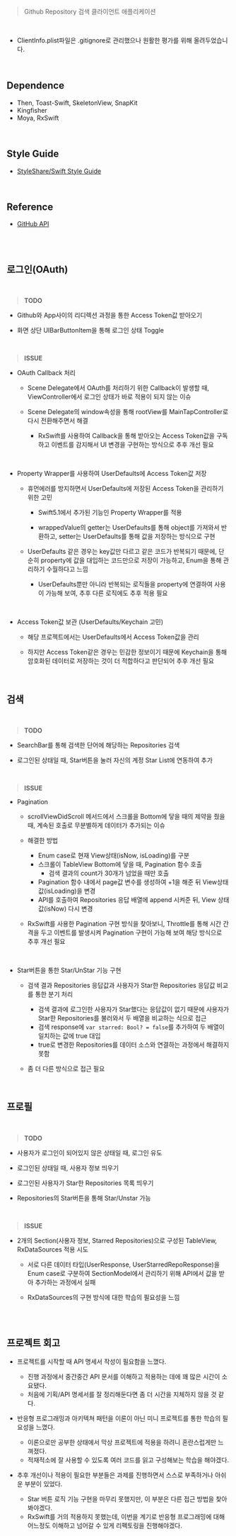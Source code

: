<br>


> Github Repository 검색 클라이언트 애플리케이션
> 

<br>

- ClientInfo.plist파일은 .gitignore로 관리했으나 원활한 평가를 위해 올려두었습니다.

<br>

## D**ependence**



- Then, Toast-Swift, SkeletonView, SnapKit
- Kingfisher
- Moya, RxSwift

<br>


## ****Style Guide****



- [StyleShare/Swift Style Guide](https://github.com/StyleShare/swift-style-guide)

<br>


## ****Reference****


- [GitHub API](https://developer.github.com/v3/)


<br>
<br>


## 로그인(OAuth)



<br>

> **TODO**

- Github와 App사이의 리디렉션 과정을 통한 Access Token값 받아오기

- 화면 상단 UIBarButtonItem을 통해 로그인 상태 Toggle

<br>

> **ISSUE**

- OAuth Callback 처리
    
    - Scene Delegate에서 OAuth를 처리하기 위한 Callback이 발생할 때, ViewController에서 로그인 상태가 바로 적용이 되지 않는 이슈
        
    - Scene Delegate의 window속성을 통해 rootView를 MainTapController로 다시 전환해주면서 해결
    
        - RxSwift를 사용하여 Callback을 통해 받아오는 Access Token값을 구독하고 이벤트를 감지해서 UI 변경을 구현하는 방식으로 추후 개선 필요
    
<br>



- Property Wrapper를 사용하여 UserDefaults에 Access Token값 저장
    - 휴먼에러를 방지하면서 UserDefaults에 저장된 Access Token을 관리하기 위한 고민
    
        - Swift5.1에서 추가된 기능인 Property Wrapper를 적용

        - wrappedValue의 getter는 UserDefaults를 통해 object를 가져와서 반환하고, setter는 UserDefaults를 통해 값을 저장하는 방식으로 구현
   
    - UserDefaults 같은 경우는 key값만 다르고 같은 코드가 반복되기 때문에, 단순히 property에 값을 대입하는 코드만으로 저장이 가능하고, Enum을 통해 관리하기 수월하다고 느낌
        
        - UserDefaults뿐만 아니라 반복되는 로직들을 property에 연결하여 사용이 가능해 보여, 추후 다른 로직에도 추후 적용 필요

<br>

- Access Token값 보관 (UserDefaults/Keychain 고민)
    
    - 해당 프로젝트에서는 UserDefaults에서 Access Token값을 관리
    
    - 하지만 Access Token같은 경우는 민감한 정보이기 때문에 Keychain을 통해 암호화된 데이터로 저장하는 것이 더 적합하다고 판단되어 추후 개선 필요
    

<br>


## 검색



<br>

> **TODO**

- SearchBar를 통해 검색한 단어에 해당하는 Repositories 검색

- 로그인된 상태일 때, Star버튼을 눌러 자신의 계정 Star List에 연동하여 추가

<br>

> **ISSUE**

- Pagination
    
    - scrollViewDidScroll 메서드에서 스크롤을 Bottom에 닿을 때의 제약을 줬을 때, 계속된 호출로 무분별하게 데이터가 추가되는 이슈
    
    - 해결한 방법
        - Enum case로 현재 View상태(isNow, isLoading)를 구분
        - 스크롤이 TableView Bottom에 닿을 때, Pagination 함수 호출
            - 검색 결과의 count가 30개가 넘었을 때만 호출
        - Pagination 함수 내에서 page값 변수를 생성하여 +1을 해준 뒤 View상태 값(isLoading)을 변경
        - API를 호출하여 Repositories 응답 배열에 append 시켜준 뒤, View 상태값(isNow) 다시 변경
    
    - RxSwift를 사용한 Pagination 구현 방식을 찾아보니, Throttle를 통해 시간 간격을 두고 이벤트를 발생시켜 Pagination 구현이 가능해 보여 해당 방식으로 추후 개선 필요

<br>
    
- Star버튼을 통한 Star/UnStar 기능 구현
    
    - 검색 결과 Repositories 응답값과 사용자가 Star한 Repositories 응답값 비교를 통한 분기 처리
        
        - 검색 결과에 로그인한 사용자가 Star했다는 응답값이 없기 때문에 사용자가 Star한 Repositories를 불러와서 두 배열을 비교하는 식으로 접근
        - 검색 response에 `var starred: Bool? = false`를 추가하여 두 배열이 일치하는 값에 true 대입
        - true로 변경한 Repositories를 데이터 소스와 연결하는 과정에서 해결하지 못함
   
   - 좀 더 다른 방식으로 접근 필요
   
<br>

## 프로필



<br>

> **TODO**

- 사용자가 로그인이 되어있지 않은 상태일 때, 로그인 유도

- 로그인된 상태일 때, 사용자 정보 띄우기

- 로그인된 사용자가 Star한 Repositories 목록 띄우기

- Repositories의 Star버튼을 통해 Star/Unstar 가능

<br>

> **ISSUE**

- 2개의 Section(사용자 정보, Starred Repositories)으로 구성된 TableView, RxDataSources 적용 시도
    
    - 서로 다른 데이터 타입(UserResponse, UserStarredRepoResponse)을 Enum case로 구분하여 SectionModel에서 관리하기 위해 API에서 값을 받아 추가하는 과정에서 실패
    
    - RxDataSources의 구현 방식에 대한 학습의 필요성을 느낌
    

<br>
<br>

## 프로젝트 회고


- 프로젝트를 시작할 때 API 명세서 작성이 필요함을 느꼈다.
    - 진행 과정에서 중간중간 API 문서를 이해하고 적용하는 데에 꽤 많은 시간이 소요됐다.
    - 처음에 기획/API 명세서를 잘 정리해둔다면 좀 더 시간을 지체하지 않을 것 같다.

- 반응형 프로그래밍과 아키텍쳐 패턴을 이론이 아닌 미니 프로젝트를 통한 학습의 필요성을 느꼈다.
    - 이론으로만 공부한 상태에서 막상 프로젝트에 적용을 하려니 혼란스럽게만 느껴졌다.
    - 적재적소에 잘 사용할 수 있도록 여러 코드를 읽고 구성해보는 학습을 해야겠다.

- 추후 개선이나 적용이 필요한 부분들은 과제를 진행하면서 스스로 부족하거나 아쉬운 부분이 있었다.
    - Star 버튼 로직 기능 구현을 마무리 못했지만, 이 부분은 다른 접근 방법을 찾아봐야겠다.
    - RxSwift를 거의 적용하지 못했는데, 이번을 계기로 반응형 프로그래밍에 대해 어느정도 이해하고 넘어갈 수 있게 리펙토링을 진행해야겠다.


<br>
<br>






